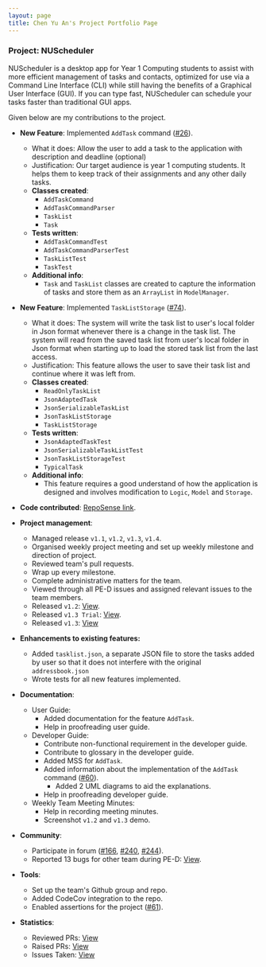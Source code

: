 ```yaml
---
layout: page
title: Chen Yu An's Project Portfolio Page
---
```

### Project: NUScheduler
NUScheduler is a desktop app for Year 1 Computing students to assist with more efficient management of tasks and contacts,
optimized for use via a Command Line Interface (CLI) while still having the benefits of a Graphical User Interface (GUI).
If you can type fast, NUScheduler can schedule your tasks faster than traditional GUI apps.

Given below are my contributions to the project.

* **New Feature**: Implemented `AddTask` command ([#26](https://github.com/AY2122S2-CS2103-F11-4/tp/pull/26)).
  * What it does: Allow the user to add a task to the application with description and deadline (optional)
  * Justification: Our target audience is year 1 computing students. It helps them to keep track of their assignments
  and any other daily tasks.
  * **Classes created**:
    * `AddTaskCommand`
    * `AddTaskCommandParser`
    * `TaskList`
    * `Task`
  * **Tests written**:
    * `AddTaskCommandTest`
    * `AddTaskCommandParserTest`
    * `TaskListTest`
    * `TaskTest`
  * **Additional info**:
    * `Task` and `TaskList` classes are created to capture the information of tasks and store them as an `ArrayList` in
  `ModelManager`.

* **New Feature**: Implemented `TaskListStorage` ([#74](https://github.com/AY2122S2-CS2103-F11-4/tp/pull/74)).
  * What it does: The system will write the task list to user's local folder in Json format whenever there is a change 
  in the task list. The system will read from the saved task list from user's local folder in Json format when starting up
  to load the stored task list from the last access.
  * Justification: This feature allows the user to save their task list and continue where it was left from.
  * **Classes created**:
    * `ReadOnlyTaskList`
    * `JsonAdaptedTask`
    * `JsonSerializableTaskList`
    * `JsonTaskListStorage`
    * `TaskListStorage`
  * **Tests written**:
    * `JsonAdaptedTaskTest`
    * `JsonSerializableTaskListTest`
    * `JsonTaskListStorageTest`
    * `TypicalTask`
  * **Additional info**:
    * This feature requires a good understand of how the application is designed and involves modification to 
    `Logic`, `Model` and `Storage`.

* **Code contributed**: [RepoSense link](https://nus-cs2103-ay2122s2.github.io/tp-dashboard/?search=putaojuice&sort=groupTitle&sortWithin=title&timeframe=commit&mergegroup=&groupSelect=groupByRepos&breakdown=true&checkedFileTypes=docs~functional-code~test-code~other&since=2022-02-18&tabOpen=true&tabType=authorship&tabAuthor=putaojuice&tabRepo=AY2122S2-CS2103-F11-4%2Ftp%5Bmaster%5D&authorshipIsMergeGroup=false&authorshipFileTypes=docs~functional-code~test-code~other&authorshipIsBinaryFileTypeChecked=false).

* **Project management**:
  * Managed release `v1.1`, `v1.2`, `v1.3`, `v1.4`.
  * Organised weekly project meeting and set up weekly milestone and direction of project.
  * Reviewed team's pull requests.
  * Wrap up every milestone.
  * Complete administrative matters for the team.
  * Viewed through all PE-D issues and assigned relevant issues to the team members.
  * Released `v1.2`: [View](https://github.com/AY2122S2-CS2103-F11-4/tp/releases/tag/v1.2).
  * Released `v1.3 Trial`: [View](https://github.com/AY2122S2-CS2103-F11-4/tp/releases/tag/v1.3.trial).
  * Released `v1.3`: [View](https://github.com/AY2122S2-CS2103-F11-4/tp/releases/tag/v1.3)

* **Enhancements to existing features:**
  * Added `tasklist.json`, a separate JSON file to store the tasks added by user so that it does not interfere with
  the original `addressbook.json`
  * Wrote tests for all new features implemented.

* **Documentation**:
  * User Guide:
    * Added documentation for the feature `AddTask`.
    * Help in proofreading user guide.
  * Developer Guide:
    * Contribute non-functional requirement in the developer guide.
    * Contribute to glossary in the developer guide.
    * Added MSS for `AddTask`.
    * Added information about the implementation of the `AddTask` command ([#60](https://github.com/AY2122S2-CS2103-F11-4/tp/pull/60)).
      * Added 2 UML diagrams to aid the explanations.
    * Help in proofreading developer guide.
  * Weekly Team Meeting Minutes:
    * Help in recording meeting minutes.
    * Screenshot `v1.2` and `v1.3` demo.

* **Community**:
  * Participate in forum ([#166](https://github.com/nus-cs2103-AY2122S2/forum/issues/166), [#240](https://github.com/nus-cs2103-AY2122S2/forum/issues/240), [#244](https://github.com/nus-cs2103-AY2122S2/forum/issues/244)).
  * Reported 13 bugs for other team during PE-D: [View](https://github.com/putaojuice/ped/issues).

* **Tools**:
  * Set up the team's Github group and repo.
  * Added CodeCov integration to the repo.
  * Enabled assertions for the project ([#61](https://github.com/AY2122S2-CS2103-F11-4/tp/pull/61)).

* **Statistics**:
  * Reviewed PRs: [View](https://github.com/AY2122S2-CS2103-F11-4/tp/pulls?q=is%3Apr+is%3Aclosed+reviewed-by%3Aputaojuice)
  * Raised PRs: [View](https://github.com/AY2122S2-CS2103-F11-4/tp/pulls?q=is%3Apr+is%3Aclosed+author%3Aputaojuice)
  * Issues Taken: [View](https://github.com/AY2122S2-CS2103-F11-4/tp/issues?q=is%3Aissue+is%3Aclosed+assignee%3Aputaojuice)
